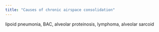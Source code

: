 ```yaml
---
title: "Causes of chronic airspace consolidation"
---
```

lipoid pneumonia, BAC, alveolar proteinosis, lymphoma, alveolar sarcoid

